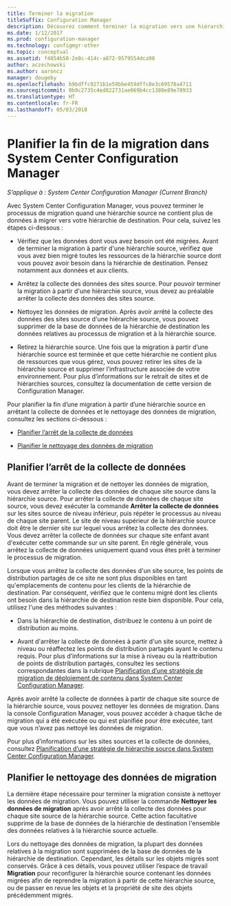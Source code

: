 ```yaml
---
title: Terminer la migration
titleSuffix: Configuration Manager
description: Découvrez comment terminer la migration vers une hiérarchie de destination System Center Configuration Manager une fois qu’une hiérarchie source ne contient plus de données.
ms.date: 1/12/2017
ms.prod: configuration-manager
ms.technology: configmgr-other
ms.topic: conceptual
ms.assetid: f4854b50-2e8c-414c-a872-9579554dca98
author: aczechowski
ms.author: aaroncz
manager: dougeby
ms.openlocfilehash: b9bdffc9271b1e59bbe459dffc0e3c69578a4711
ms.sourcegitcommit: 0b0c2735c4ed822731ae069b4cc1380e89e78933
ms.translationtype: HT
ms.contentlocale: fr-FR
ms.lasthandoff: 05/03/2018
---
```

# <a name="plan-to-complete-migration-in-system-center-configuration-manager"></a>Planifier la fin de la migration dans System Center Configuration Manager

*S’applique à : System Center Configuration Manager (Current Branch)*

Avec System Center Configuration Manager, vous pouvez terminer le processus de migration quand une hiérarchie source ne contient plus de données à migrer vers votre hiérarchie de destination. Pour cela, suivez les étapes ci-dessous :  

-   Vérifiez que les données dont vous avez besoin ont été migrées. Avant de terminer la migration à partir d'une hiérarchie source, vérifiez que vous avez bien migré toutes les ressources de la hiérarchie source dont vous pouvez avoir besoin dans la hiérarchie de destination. Pensez notamment aux données et aux clients.  

-   Arrêtez la collecte des données des sites source. Pour pouvoir terminer la migration à partir d'une hiérarchie source, vous devez au préalable arrêter la collecte des données des sites source.  

-   Nettoyez les données de migration. Après avoir arrêté la collecte des données des sites source d'une hiérarchie source, vous pouvez supprimer de la base de données de la hiérarchie de destination les données relatives au processus de migration et à la hiérarchie source.  

-   Retirez la hiérarchie source. Une fois que la migration à partir d’une hiérarchie source est terminée et que cette hiérarchie ne contient plus de ressources que vous gérez, vous pouvez retirer les sites de la hiérarchie source et supprimer l’infrastructure associée de votre environnement. Pour plus d’informations sur le retrait de sites et de hiérarchies sources, consultez la documentation de cette version de Configuration Manager.  

Pour planifier la fin d’une migration à partir d’une hiérarchie source en arrêtant la collecte de données et le nettoyage des données de migration, consultez les sections ci-dessous :  

-   [Planifier l’arrêt de la collecte de données](#Plan_to_Stop_Data_Gath)  

-   [Planifier le nettoyage des données de migration](#Plan_to_clean_up)  

##  <a name="Plan_to_Stop_Data_Gath"></a> Planifier l’arrêt de la collecte de données  
 Avant de terminer la migration et de nettoyer les données de migration, vous devez arrêter la collecte des données de chaque site source dans la hiérarchie source. Pour arrêter la collecte de données de chaque site source, vous devez exécuter la commande **Arrêter la collecte de données** sur les sites source de niveau inférieur, puis répéter le processus au niveau de chaque site parent. Le site de niveau supérieur de la hiérarchie source doit être le dernier site sur lequel vous arrêtez la collecte des données. Vous devez arrêter la collecte de données sur chaque site enfant avant d'exécuter cette commande sur un site parent. En règle générale, vous arrêtez la collecte de données uniquement quand vous êtes prêt à terminer le processus de migration.  

 Lorsque vous arrêtez la collecte des données d'un site source, les points de distribution partagés de ce site ne sont plus disponibles en tant qu'emplacements de contenu pour les clients de la hiérarchie de destination. Par conséquent, vérifiez que le contenu migré dont les clients ont besoin dans la hiérarchie de destination reste bien disponible. Pour cela, utilisez l'une des méthodes suivantes :  

-   Dans la hiérarchie de destination, distribuez le contenu à un point de distribution au moins.  

-   Avant d'arrêter la collecte de données à partir d'un site source, mettez à niveau ou réaffectez les points de distribution partagés ayant le contenu requis. Pour plus d’informations sur la mise à niveau ou la réattribution de points de distribution partagés, consultez les sections correspondantes dans la rubrique [Planification d’une stratégie de migration de déploiement de contenu dans System Center Configuration Manager](../../core/migration/planning-a-content-deployment-migration-strategy.md).  

Après avoir arrêté la collecte de données à partir de chaque site source de la hiérarchie source, vous pouvez nettoyer les données de migration. Dans la console Configuration Manager, vous pouvez accéder à chaque tâche de migration qui a été exécutée ou qui est planifiée pour être exécutée, tant que vous n’avez pas nettoyé les données de migration.  

Pour plus d’informations sur les sites sources et la collecte de données, consultez [Planification d’une stratégie de hiérarchie source dans System Center Configuration Manager](../../core/migration/planning-a-source-hierarchy-strategy.md).  

##  <a name="Plan_to_clean_up"></a> Planifier le nettoyage des données de migration  
 La dernière étape nécessaire pour terminer la migration consiste à nettoyer les données de migration. Vous pouvez utiliser la commande **Nettoyer les données de migration** après avoir arrêté la collecte des données pour chaque site source de la hiérarchie source. Cette action facultative supprime de la base de données de la hiérarchie de destination l'ensemble des données relatives à la hiérarchie source actuelle.  

 Lors du nettoyage des données de migration, la plupart des données relatives à la migration sont supprimées de la base de données de la hiérarchie de destination. Cependant, les détails sur les objets migrés sont conservés. Grâce à ces détails, vous pouvez utiliser l’espace de travail **Migration** pour reconfigurer la hiérarchie source contenant les données migrées afin de reprendre la migration à partir de cette hiérarchie source, ou de passer en revue les objets et la propriété de site des objets précédemment migrés.  
